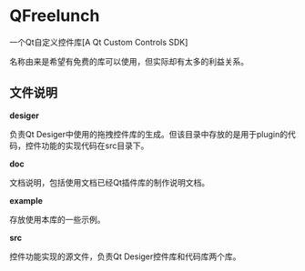 # QFreelunch
一个Qt自定义控件库[A  Qt Custom Controls SDK]

名称由来是希望有免费的库可以使用，但实际却有太多的利益关系。


## 文件说明

**desiger**

负责Qt Desiger中使用的拖拽控件库的生成。但该目录中存放的是用于plugin的代码，控件功能的实现代码在src目录下。

**doc**

文档说明，包括使用文档已经Qt插件库的制作说明文档。

**example**

存放使用本库的一些示例。

**src**

控件功能实现的源文件，负责Qt Desiger控件库和代码库两个库。


